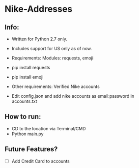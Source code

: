 # Nike-Addresses

## Info:

- Written for Python 2.7 only.

- Includes support for US only as of now.

- Requirements: Modules: requests, emoji
- pip install requests
- pip install emoji

- Other requirements: Verified Nike accounts

- Edit config.json and add nike accounts as email:password in accounts.txt

## How to run:

- CD to the location via Terminal/CMD
- Python main.py

## Future Features?

- [ ] Add Credit Card to accounts
